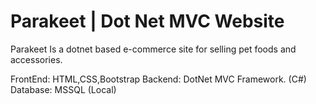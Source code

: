 # Parakeet | Dot Net MVC Website
 Parakeet Is a dotnet based e-commerce site for selling pet foods and accessories.
 
 FrontEnd: HTML,CSS,Bootstrap
 Backend: DotNet MVC Framework. (C#)
 Database: MSSQL (Local)
